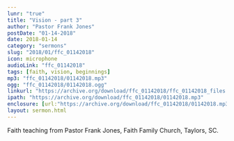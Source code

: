 ```yaml
---
lunr: "true"
title: "Vision - part 3"
author: "Pastor Frank Jones"
postDate: "01-14-2018"
date: 2018-01-14
category: "sermons"
slug: "2018/01/ffc_01142018"
icon: microphone
audioLink: "ffc_01142018"
tags: [faith, vision, beginnings]
mp3: "ffc_01142018/01142018.mp3"
ogg: "ffc_01142018/01142018.ogg"
linkurl: "https://archive.org/download/ffc_01142018/ffc_01142018_files.xml"
ipath: "https://archive.org/download/ffc_01142018/01142018.mp3"
enclosure: [url:"https://archive.org/download/ffc_01142018/01142018.mp3"]
layout: sermon.html
---
```


Faith teaching from Pastor Frank Jones, Faith Family Church, Taylors, SC.